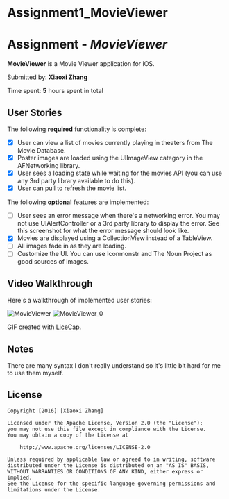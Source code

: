 # Assignment1_MovieViewer

# Assignment - *MovieViewer*

**MovieViewer** is a Movie Viewer application for iOS.

Submitted by: **Xiaoxi Zhang**

Time spent: **5** hours spent in total

## User Stories

The following **required** functionality is complete:
* [x] User can view a list of movies currently playing in theaters from The Movie Database.
* [x] Poster images are loaded using the UIImageView category in the AFNetworking library.
* [x] User sees a loading state while waiting for the movies API (you can use any 3rd party library available to do this).
* [x] User can pull to refresh the movie list.

The following **optional** features are implemented:
* [ ] User sees an error message when there's a networking error. You may not use UIAlertController or a 3rd party library to display the error. See this screenshot for what the error message should look like.
* [x] Movies are displayed using a CollectionView instead of a TableView.
* [ ] All images fade in as they are loading.
* [ ] Customize the UI. You can use Iconmonstr and The Noun Project as good sources of images.

## Video Walkthrough 

Here's a walkthrough of implemented user stories:

<img src='http://i.imgur.com/Ux67tYm.gif' title='MovieViewer'>
<img src='http://i.imgur.com/QfdmAg3.gif' title='MovieViewer_0'>

GIF created with [LiceCap](http://www.cockos.com/licecap/).

## Notes

There are many syntax I don't really understand so it's little bit hard for me to use them myself.

## License

    Copyright [2016] [Xiaoxi Zhang]

    Licensed under the Apache License, Version 2.0 (the "License");
    you may not use this file except in compliance with the License.
    You may obtain a copy of the License at

        http://www.apache.org/licenses/LICENSE-2.0

    Unless required by applicable law or agreed to in writing, software
    distributed under the License is distributed on an "AS IS" BASIS,
    WITHOUT WARRANTIES OR CONDITIONS OF ANY KIND, either express or implied.
    See the License for the specific language governing permissions and
    limitations under the License.
